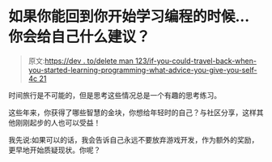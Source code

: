 # 如果你能回到你开始学习编程的时候...你会给自己什么建议？

> 原文:[https://dev . to/delete man 123/if-you-could-travel-back-when-you-started-learning-programming-what-advice-you-give-you-self-4c 21](https://dev.to/deleteman123/if-you-could-travel-back-to-when-you-started-learning-programming-what-advice-would-you-give-yourself-4c21)

时间旅行是不可能的，但是思考这些情况总是一个有趣的思考练习。

这些年来，你获得了哪些智慧的金块，你想给年轻时的自己？与社区分享，这样其他刚刚起步的人也可以受益！

我先说:如果可以的话，我会告诉自己永远不要放弃游戏开发，作为额外的奖励，更早地开始质疑现状。你呢？